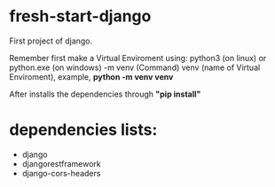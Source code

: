 # fresh-start-django
First project of django.

Remember first make a Virtual Enviroment using: python3 (on linux) or python.exe (on windows) -m venv (Command) venv (name of Virtual Enviroment), example, **python -m venv venv**

After installs the dependencies through **"pip install"**

# dependencies lists:

* django
* djangorestframework
* django-cors-headers